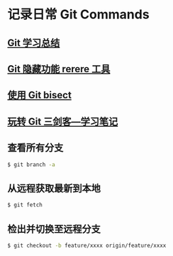 # 记录日常 Git Commands

## [Git 学习总结](git-learning/git-learning.md)

## [Git 隐藏功能 rerere 工具](git-learning/git-rerere.md)

## [使用 Git bisect](git-learning/git-bisect.md)

## [玩转 Git 三剑客—学习笔记](git-learning/play-with-git.md)

## 查看所有分支

```bash
$ git branch -a
```

## 从远程获取最新到本地

```bash
$ git fetch
```

## 检出并切换至远程分支

```bash
$ git checkout -b feature/xxxx origin/feature/xxxx
```
